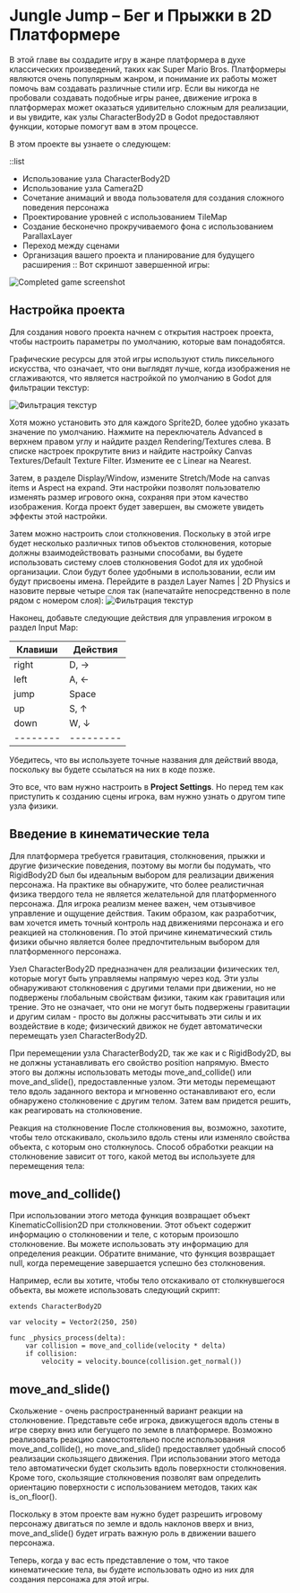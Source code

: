 
# Jungle Jump – Бег и Прыжки в 2D Платформере

В этой главе вы создадите игру в жанре платформера в духе классических произведений, таких как Super Mario Bros. Платформеры являются очень популярным жанром, и понимание их работы может помочь вам создавать различные стили игр. Если вы никогда не пробовали создавать подобные игры ранее, движение игрока в платформерах может оказаться удивительно сложным для реализации, и вы увидите, как узлы CharacterBody2D в Godot предоставляют функции, которые помогут вам в этом процессе.

В этом проекте вы узнаете о следующем:

::list
- Использование узла CharacterBody2D
- Использование узла Camera2D
- Сочетание анимаций и ввода пользователя для создания сложного поведения персонажа
- Проектирование уровней с использованием TileMap
- Создание бесконечно прокручиваемого фона с использованием ParallaxLayer
- Переход между сценами
- Организация вашего проекта и планирование для будущего расширения
::
Вот скриншот завершенной игры:

![ Completed game screenshot](/img/jungle-jump/1.png)


## Настройка проекта

Для создания нового проекта начнем с открытия настроек проекта, чтобы настроить параметры по умолчанию, которые вам понадобятся.

Графические ресурсы для этой игры используют стиль пиксельного искусства, что означает, что они выглядят лучше, когда изображения не сглаживаются, что является настройкой по умолчанию в Godot для фильтрации текстур:

![Фильтрация текстур](/img/jungle-jump/2.png)

Хотя можно установить это для каждого Sprite2D, более удобно указать значение по умолчанию. Нажмите на переключатель Advanced в верхнем правом углу и найдите раздел Rendering/Textures слева. В списке настроек прокрутите вниз и найдите настройку Canvas Textures/Default Texture Filter. Измените ее с Linear на Nearest.

Затем, в разделе Display/Window, измените Stretch/Mode на canvas items и Aspect на expand. Эти настройки позволят пользователю изменять размер игрового окна, сохраняя при этом качество изображения. Когда проект будет завершен, вы сможете увидеть эффекты этой настройки.

Затем можно настроить слои столкновения. Поскольку в этой игре будет несколько различных типов объектов столкновения, которые должны взаимодействовать разными способами, вы будете использовать систему слоев столкновения Godot для их удобной организации. Слои будут более удобными в использовании, если им будут присвоены имена. Перейдите в раздел Layer Names | 2D Physics и назовите первые четыре слоя так (напечатайте непосредственно в поле рядом с номером слоя):
![Фильтрация текстур](/img/jungle-jump/3.png)

Наконец, добавьте следующие действия для управления игроком в раздел Input Map:



| Клавиши  | Действия  |
|----------|-----------|
| right    | D, →      |
| left     | A, ←      |
| jump     | Space     |
| up       | S,  ↑     |
| down     | W, ↓      |
| -------- | --------- |

Убедитесь, что вы используете точные названия для действий ввода, поскольку вы будете ссылаться на них в коде позже.

Это все, что вам нужно настроить в **Project Settings**. Но перед тем как приступить к созданию сцены игрока, вам нужно узнать о другом типе узла физики.

## Введение в кинематические тела
Для платформера требуется гравитация, столкновения, прыжки и другие физические поведения, поэтому вы могли бы подумать, что RigidBody2D был бы идеальным выбором для реализации движения персонажа. На практике вы обнаружите, что более реалистичная физика твердого тела не является желательной для платформенного персонажа. Для игрока реализм менее важен, чем отзывчивое управление и ощущение действия. Таким образом, как разработчик, вам хочется иметь точный контроль над движениями персонажа и его реакцией на столкновения. По этой причине кинематический стиль физики обычно является более предпочтительным выбором для платформенного персонажа.

Узел CharacterBody2D предназначен для реализации физических тел, которые могут быть управляемы напрямую через код. Эти узлы обнаруживают столкновения с другими телами при движении, но не подвержены глобальным свойствам физики, таким как гравитация или трение. Это не означает, что они не могут быть подвержены гравитации и другим силам - просто вы должны рассчитывать эти силы и их воздействие в коде; физический движок не будет автоматически перемещать узел CharacterBody2D.

При перемещении узла CharacterBody2D, так же как и с RigidBody2D, вы не должны устанавливать его свойство position напрямую. Вместо этого вы должны использовать методы move_and_collide() или move_and_slide(), предоставленные узлом. Эти методы перемещают тело вдоль заданного вектора и мгновенно останавливают его, если обнаружено столкновение с другим телом. Затем вам придется решить, как реагировать на столкновение.

Реакция на столкновение
После столкновения вы, возможно, захотите, чтобы тело отскакивало, скользило вдоль стены или изменяло свойства объекта, с которым оно столкнулось. Способ обработки реакции на столкновение зависит от того, какой метод вы используете для перемещения тела:

## move_and_collide()

При использовании этого метода функция возвращает объект KinematicCollision2D при столкновении. Этот объект содержит информацию о столкновении и теле, с которым произошло столкновение. Вы можете использовать эту информацию для определения реакции. Обратите внимание, что функция возвращает null, когда перемещение завершается успешно без столкновения.

Например, если вы хотите, чтобы тело отскакивало от столкнувшегося объекта, вы можете использовать следующий скрипт:

```gdscript
extends CharacterBody2D

var velocity = Vector2(250, 250)

func _physics_process(delta):
    var collision = move_and_collide(velocity * delta)
    if collision:
        velocity = velocity.bounce(collision.get_normal())
```

## move_and_slide()
Скольжение - очень распространенный вариант реакции на столкновение. Представьте себе игрока, движущегося вдоль стены в игре сверху вниз или бегущего по земле в платформере. Возможно реализовать реакцию самостоятельно после использования move_and_collide(), но move_and_slide() предоставляет удобный способ реализации скользящего движения. При использовании этого метода тело автоматически будет скользить вдоль поверхности столкновения. Кроме того, скользящие столкновения позволят вам определить ориентацию поверхности с использованием методов, таких как is_on_floor().

Поскольку в этом проекте вам нужно будет разрешить игровому персонажу двигаться по земле и вдоль наклонов вверх и вниз, move_and_slide() будет играть важную роль в движении вашего персонажа.

Теперь, когда у вас есть представление о том, что такое кинематические тела, вы будете использовать одно из них для создания персонажа для этой игры.



